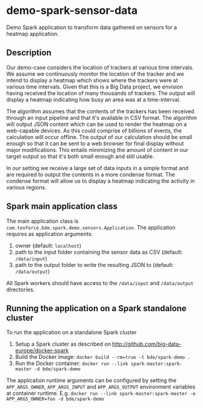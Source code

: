 # demo-spark-sensor-data
Demo Spark application to transform data gathered on sensors for a heatmap application.

## Description
Our demo-case considers the location of trackers at various time intervals. We assume we continuously monitor the location of the tracker and we intend to display a heatmap which shows where the trackers were at various time intervals. Given that this is a Big Data project, we envision having received the location of many thousands of trackers. The output will display a heatmap indicating how busy an area was at a time-interval.

The algorithm assumes that the contents of the trackers has been received through an input pipeline and that it's available in CSV format. The algorithm will output JSON content which can be used to render the heatmap on a web-capable devices. As this could comprise of billions of events, the calculation will occur offline. The output of our calculation should be small enough so that it can be sent to a web browser for final display without major modifications. This entails minimizing the amount of content in our target output so that it's both small enough and still usable.

In our setting we receive a large set of data inputs in a simple format and are required to output the contents in a more condense format. The condense format will allow us to display a heatmap indicating the activity in various regions.

## Spark main application class
The main application class is `com.tenforce.bde.spark.demo.sensors.Application`.
The application requires as application arguments:

1. owner (default: `localhost`)
2. path to the input folder containing the sensor data as CSV (default: `/data/input`)
3. path to the output folder to write the resulting JSON to (default: `/data/output`)

All Spark workers should have access to the `/data/input` and `/data/output` directories.

## Running the application on a Spark standalone cluster

To run the application on a standalone Spark cluster

1. Setup a Spark cluster as described on http://github.com/big-data-europe/docker-spark
2. Build the Docker image: `docker build --rm=true -t bde/spark-demo .`
3. Run the Docker container: `docker run --link spark-master:spark-master -d bde/spark-demo`

The application runtime arguments can be configured by setting the `APP_ARGS_OWNER`, `APP_ARGS_INPUT` and `APP_ARGS_OUTPUT` environment variables at container runtime. E.g.  `docker run --link spark-master:spark-master -e APP_ARGS_OWNER=foo -d bde/spark-demo`
